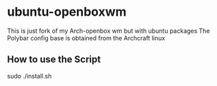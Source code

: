 # ubuntu-openboxwm
This is just fork of my Arch-openbox wm but with ubuntu packages
The Polybar config base is obtained from the Archcraft linux

## How to use the Script

sudo ./install.sh
